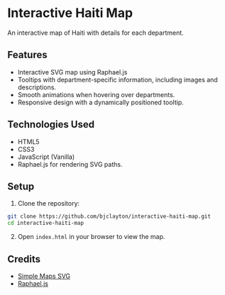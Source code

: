 # Interactive Haiti Map

An interactive map of Haiti with details for each department.

## Features

- Interactive SVG map using Raphael.js
- Tooltips with department-specific information, including images and descriptions.
- Smooth animations when hovering over departments.
- Responsive design with a dynamically positioned tooltip.

## Technologies Used

- HTML5
- CSS3
- JavaScript (Vanilla)
- Raphael.js for rendering SVG paths.

## Setup

1. Clone the repository:

```bash
git clone https://github.com/bjclayton/interactive-haiti-map.git
cd interactive-haiti-map
```

2. Open `index.html` in your browser to view the map.

## Credits

- [Simple Maps SVG](https://simplemaps.com/)
- [Raphael.js](http://raphaeljs.com/)
